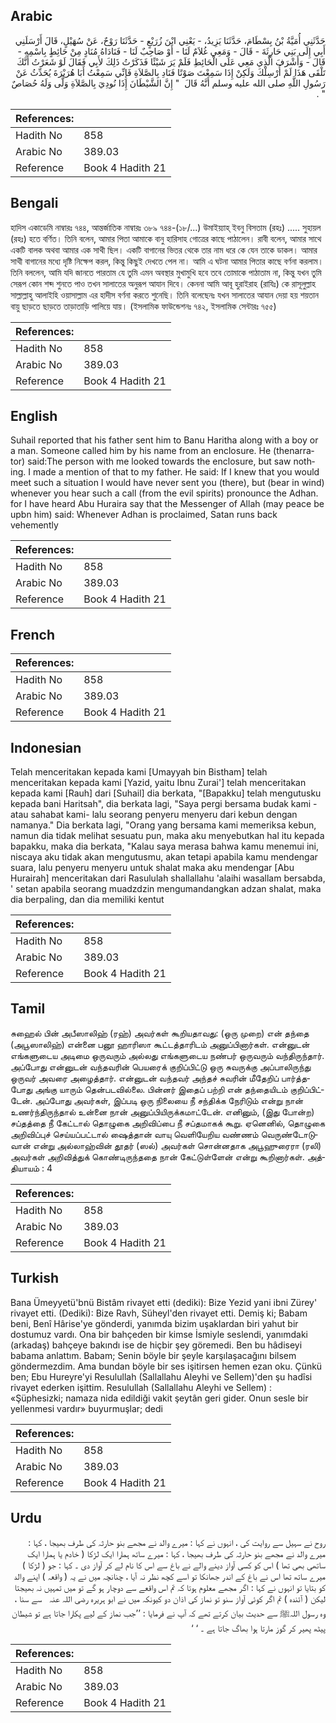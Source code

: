 ## Arabic


<div dir="rtl" lang="ar" style={{fontSize:'larger',backgroundColor:'#f8f9fa',padding:20}}>
حَدَّثَنِي أُمَيَّةُ بْنُ بِسْطَامَ، حَدَّثَنَا يَزِيدُ، - يَعْنِي ابْنَ زُرَيْعٍ - حَدَّثَنَا رَوْحٌ، عَنْ سُهَيْلٍ، قَالَ أَرْسَلَنِي أَبِي إِلَى بَنِي حَارِثَةَ - قَالَ - وَمَعِي غُلاَمٌ لَنَا - أَوْ صَاحِبٌ لَنَا - فَنَادَاهُ مُنَادٍ مِنْ حَائِطٍ بِاسْمِهِ - قَالَ - وَأَشْرَفَ الَّذِي مَعِي عَلَى الْحَائِطِ فَلَمْ يَرَ شَيْئًا فَذَكَرْتُ ذَلِكَ لأَبِي فَقَالَ لَوْ شَعَرْتُ أَنَّكَ تَلْقَى هَذَا لَمْ أُرْسِلْكَ وَلَكِنْ إِذَا سَمِعْتَ صَوْتًا فَنَادِ بِالصَّلاَةِ فَإِنِّي سَمِعْتُ أَبَا هُرَيْرَةَ يُحَدِّثُ عَنْ رَسُولِ اللَّهِ صلى الله عليه وسلم أَنَّهُ قَالَ ‏ "‏ إِنَّ الشَّيْطَانَ إِذَا نُودِيَ بِالصَّلاَةِ وَلَّى وَلَهُ حُصَاصٌ ‏"‏ ‏.‏
</div>
<div style={{backgroundColor:'#f8f9fa',padding:20, marginBottom: 10}}><table> <thead> <tr> <th>References:</th> <th></th> </tr> </thead> <tbody><tr><td>Hadith No</td><td>858</td></tr><tr><td>Arabic No</td><td>389.03</td></tr><tr><td>Reference</td><td>Book 4 Hadith 21</td></tr></tbody></table></div>

## Bengali


<div dir="ltr" lang="bn" style={{fontSize:'larger',backgroundColor:'#f8f9fa',padding:20}}>
হাদিস একাডেমি নাম্বারঃ ৭৪৪, আন্তর্জাতিক নাম্বারঃ ৩৮৯ ৭৪৪-(১৮/...) উমাইয়্যাহ্ ইবনু বিসতাম (রহঃ) ..... সুহায়ল (রহঃ) হতে বর্ণিত। তিনি বলেন, আমার পিতা আমাকে বানু হারিসাহ গোত্রের কাছে পাঠালেন। রাবী বলেন, আমার সাথে একটি বালক অথবা আমার এক সাথী ছিল। একটি বাগানের ভিতর থেকে তার নাম ধরে কে যেন তাকে ডাকল। আমার সাথী বাগানের মধ্যে দৃষ্টি নিক্ষেপ করল, কিন্তু কিছুই দেখতে পেল না। আমি এ ঘটনা আমার পিতার কাছে বর্ণনা করলাম। তিনি বললেন, আমি যদি জানতে পারতাম যে তুমি এমন অবস্থার মুখামুখি হবে তবে তোমাকে পাঠাতাম না, কিন্তু যখন তুমি সেরূপ কোন শব্দ শুনতে পাও তখন সালাতের অনুরূপ আযান দিবে। কেননা আমি আবূ হুরাইরাহ (রাযিঃ) কে রাসূলুল্লাহ সাল্লাল্লাহু আলাইহি ওয়াসাল্লাম এর হাদীস বর্ণনা করতে শুনেছি। তিনি বলেছেনঃ যখন সালাতের আযান দেয়া হয় শয়তান বায়ু ছাড়তে ছাড়তে তাড়াতাড়ি পালিয়ে যায়। (ইসলামিক ফাউন্ডেশনঃ ৭৪২, ইসলামিক সেন্টারঃ ৭৫৫)
</div>
<div style={{backgroundColor:'#f8f9fa',padding:20, marginBottom: 10}}><table> <thead> <tr> <th>References:</th> <th></th> </tr> </thead> <tbody><tr><td>Hadith No</td><td>858</td></tr><tr><td>Arabic No</td><td>389.03</td></tr><tr><td>Reference</td><td>Book 4 Hadith 21</td></tr></tbody></table></div>

## English


<div dir="ltr" lang="en" style={{fontSize:'larger',backgroundColor:'#f8f9fa',padding:20}}>
Suhail reported that his father sent him to Banu Haritha along with a boy or a man. Someone called him by his name from an enclosure. He (thenarrator) said:The person with me looked towards the enclosure, but saw nothing. I made a mention of that to my father. He said: If I knew that you would meet such a situation I would have never sent you (there), but (bear in wind) whenever you hear such a call (from the evil spirits) pronounce the Adhan. for I have heard Abu Huraira say that the Messenger of Allah (may peace be upbn him) said: Whenever Adhan is proclaimed, Satan runs back vehemently
</div>
<div style={{backgroundColor:'#f8f9fa',padding:20, marginBottom: 10}}><table> <thead> <tr> <th>References:</th> <th></th> </tr> </thead> <tbody><tr><td>Hadith No</td><td>858</td></tr><tr><td>Arabic No</td><td>389.03</td></tr><tr><td>Reference</td><td>Book 4 Hadith 21</td></tr></tbody></table></div>

## French


<div dir="ltr" lang="fr" style={{fontSize:'larger',backgroundColor:'#f8f9fa',padding:20}}>

</div>
<div style={{backgroundColor:'#f8f9fa',padding:20, marginBottom: 10}}><table> <thead> <tr> <th>References:</th> <th></th> </tr> </thead> <tbody><tr><td>Hadith No</td><td>858</td></tr><tr><td>Arabic No</td><td>389.03</td></tr><tr><td>Reference</td><td>Book 4 Hadith 21</td></tr></tbody></table></div>

## Indonesian


<div dir="ltr" lang="id" style={{fontSize:'larger',backgroundColor:'#f8f9fa',padding:20}}>
Telah menceritakan kepada kami [Umayyah bin Bistham] telah menceritakan kepada kami [Yazid, yaitu Ibnu Zurai'] telah menceritakan kepada kami [Rauh] dari [Suhail] dia berkata, "[Bapakku] telah mengutusku kepada bani Haritsah", dia berkata lagi, "Saya pergi bersama budak kami -atau sahabat kami- lalu seorang penyeru menyeru dari kebun dengan namanya." Dia berkata lagi, "Orang yang bersama kami memeriksa kebun, namun dia tidak melihat sesuatu pun, maka aku menyebutkan hal itu kepada bapakku, maka dia berkata, "Kalau saya merasa bahwa kamu menemui ini, niscaya aku tidak akan mengutusmu, akan tetapi apabila kamu mendengar suara, lalu penyeru menyeru untuk shalat maka aku mendengar [Abu Hurairah] menceritakan dari Rasululah shallallahu 'alaihi wasallam bersabda, ' setan apabila seorang muadzdzin mengumandangkan adzan shalat, maka dia berpaling, dan dia memiliki kentut
</div>
<div style={{backgroundColor:'#f8f9fa',padding:20, marginBottom: 10}}><table> <thead> <tr> <th>References:</th> <th></th> </tr> </thead> <tbody><tr><td>Hadith No</td><td>858</td></tr><tr><td>Arabic No</td><td>389.03</td></tr><tr><td>Reference</td><td>Book 4 Hadith 21</td></tr></tbody></table></div>

## Tamil


<div dir="ltr" lang="ta" style={{fontSize:'larger',backgroundColor:'#f8f9fa',padding:20}}>
சுஹைல் பின் அபீஸாலிஹ் (ரஹ்) அவர்கள் கூறியதாவது: (ஒரு முறை) என் தந்தை (அபூஸாலிஹ்) என்னை பனூ ஹாரிஸா கூட்டத்தாரிடம் அனுப்பினார்கள். என்னுடன் எங்களுடைய அடிமை ஒருவரும் அல்லது எங்களுடைய நண்பர் ஒருவரும் வந்திருந்தார். அப்போது என்னுடன் வந்தவரின் பெயரைக் குறிப்பிட்டு ஒரு சுவருக்கு அப்பாலிருந்து ஒருவர் அவரை அழைத்தார். என்னுடன் வந்தவர் அந்தச் சுவரின் மீதேறிப் பார்த்தபோது அங்கு யாரும் தென்படவில்லை. பின்னர் இதைப் பற்றி என் தந்தையிடம் குறிப்பிட்டேன். அப்போது அவர்கள், இப்படி ஒரு நிலையை நீ சந்திக்க நேரிடும் என்று நான் உணர்ந்திருந்தால் உன்னை நான் அனுப்பியிருக்கமாட்டேன். எனினும், (இது போன்ற) சப்தத்தை நீ கேட்டால் தொழுகை அறிவிப்பை நீ சப்தமாகக் கூறு. ஏனெனில், தொழுகை அறிவிப்புச் செய்யப்பட்டால் ஷைத்தான் வாயு வெளியேறிய வண்ணம் வெருண்டோடுவான் என்று அல்லாஹ்வின் தூதர் (ஸல்) அவர்கள் சொன்னதாக அபூஹுரைரா (ரலி) அவர்கள் அறிவித்துக் கொண்டிருந்ததை நான் கேட்டுள்ளேன் என்று கூறினார்கள். அத்தியாயம் : 4
</div>
<div style={{backgroundColor:'#f8f9fa',padding:20, marginBottom: 10}}><table> <thead> <tr> <th>References:</th> <th></th> </tr> </thead> <tbody><tr><td>Hadith No</td><td>858</td></tr><tr><td>Arabic No</td><td>389.03</td></tr><tr><td>Reference</td><td>Book 4 Hadith 21</td></tr></tbody></table></div>

## Turkish


<div dir="ltr" lang="tr" style={{fontSize:'larger',backgroundColor:'#f8f9fa',padding:20}}>
Bana Ümeyyetü'bnü Bistâm rivayet etti (dediki): Bize Yezid yani ibni Zürey' rivayet etti. (Dediki): Bize Ravh, Süheyl'den rivayet etti. Demiş ki; Babam beni, Benî Hârise'ye gönderdi, yanımda bizim uşaklardan biri yahut bir dostumuz vardı. Ona bir bahçeden bir kimse İsmiyle seslendi, yanımdaki (arkadaş) bahçeye bakındı ise de hiçbir şey göremedi. Ben bu hâdiseyi babama anlattım. Babam; Senin böyle bir şeyle karşılaşacağını bilsem göndermezdim. Ama bundan böyle bir ses işitirsen hemen ezan oku. Çünkü ben; Ebu Hureyre'yi Resulullah (Sallallahu Aleyhi ve Sellem)'den şu hadîsi rivayet ederken işittim. Resulullah (Sallallahu Aleyhi ve Sellem) : «Şüphesizki; namaza nida edildiği vakit şeytân geri gider. Onun sesle bir yellenmesi vardır» buyurmuşlar; dedi
</div>
<div style={{backgroundColor:'#f8f9fa',padding:20, marginBottom: 10}}><table> <thead> <tr> <th>References:</th> <th></th> </tr> </thead> <tbody><tr><td>Hadith No</td><td>858</td></tr><tr><td>Arabic No</td><td>389.03</td></tr><tr><td>Reference</td><td>Book 4 Hadith 21</td></tr></tbody></table></div>

## Urdu


<div dir="rtl" lang="ur" style={{fontSize:'larger',backgroundColor:'#f8f9fa',padding:20}}>
روح نے سہیل سے روایت کی ، انہوں نے کہا : میرے والد نے مجھے بنو حارثہ کی طرف بھیجا ، کہا : میرے والد نے مجھے بنو حارثہ کی طرف بھیجا ، کہا : میرے ساتھ ہمارا ایک لڑکا ( خادم یا ہمارا ایک ساتھی بھی تھا ) اس کو کسی آواز دینے والے نے باغ سے اس کا نام لے کر آواز دی ۔ کہا : جو ( لڑکا ) میرے ساتھ تھا اس نے باغ کے اندر جھانکا تو اسے کچھ نظر نہ آیا ، چنانچہ میں نے یہ ( واقعہ ) اپنے والد کو بتایا تو انہوں نے کہا : اگر مجھے معلوم ہوتا کہ تم اس واقعے سے دوچار ہو گے تو میں تمہیں نہ بھیجتا لیکن ( آئندہ ) تم اگر کوئی آواز سنو تو نماز کی اذان دو کیونکہ میں نے ابو ہریرہ ‌رضی ‌اللہ ‌عنہ ‌ ‌ سے سنا ، وہ رسول اللہﷺ سے حدیث بیان کرتے تھے کہ آپ نے فرمایا : ’’جب نماز کے لیے پکارا جاتا ہے تو شیطان پیٹھ پھیر کر گوز مارتا ہوا بھاگ جاتا ہے ۔ ‘ ‘
</div>
<div style={{backgroundColor:'#f8f9fa',padding:20, marginBottom: 10}}><table> <thead> <tr> <th>References:</th> <th></th> </tr> </thead> <tbody><tr><td>Hadith No</td><td>858</td></tr><tr><td>Arabic No</td><td>389.03</td></tr><tr><td>Reference</td><td>Book 4 Hadith 21</td></tr></tbody></table></div>